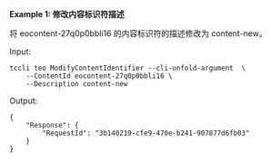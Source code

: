 **Example 1: 修改内容标识符描述**

将 eocontent-27q0p0bbli16 的内容标识符的描述修改为 content-new。

Input: 

```
tccli teo ModifyContentIdentifier --cli-unfold-argument  \
    --ContentId eocontent-27q0p0bbli16 \
    --Description content-new
```

Output: 
```
{
    "Response": {
        "RequestId": "3b140219-cfe9-470e-b241-907877d6fb03"
    }
}
```

